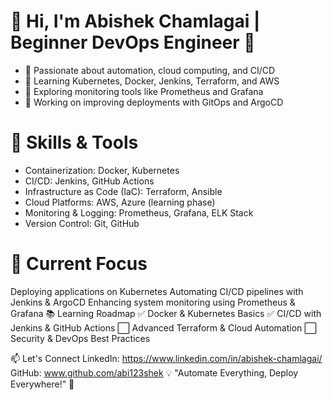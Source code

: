 # 👋 Hi, I'm Abishek Chamlagai | Beginner DevOps Engineer 🚀

* 🔹 Passionate about automation, cloud computing, and CI/CD
* 🔹 Learning Kubernetes, Docker, Jenkins, Terraform, and AWS
* 🔹 Exploring monitoring tools like Prometheus and Grafana
* 🔹 Working on improving deployments with GitOps and ArgoCD

# 🔧 Skills & Tools

* Containerization: Docker, Kubernetes
* CI/CD: Jenkins, GitHub Actions
* Infrastructure as Code (IaC): Terraform, Ansible
* Cloud Platforms: AWS, Azure (learning phase)
* Monitoring & Logging: Prometheus, Grafana, ELK Stack
* Version Control: Git, GitHub
# 🚀 Current Focus
Deploying applications on Kubernetes
Automating CI/CD pipelines with Jenkins & ArgoCD
Enhancing system monitoring using Prometheus & Grafana
📚 Learning Roadmap
✅ Docker & Kubernetes Basics
✅ CI/CD with Jenkins & GitHub Actions
⬜ Advanced Terraform & Cloud Automation
⬜ Security & DevOps Best Practices

📫 Let's Connect
LinkedIn: https://www.linkedin.com/in/abishek-chamlagai/
GitHub: www.github.com/abi123shek
💡 "Automate Everything, Deploy Everywhere!" 🚀
